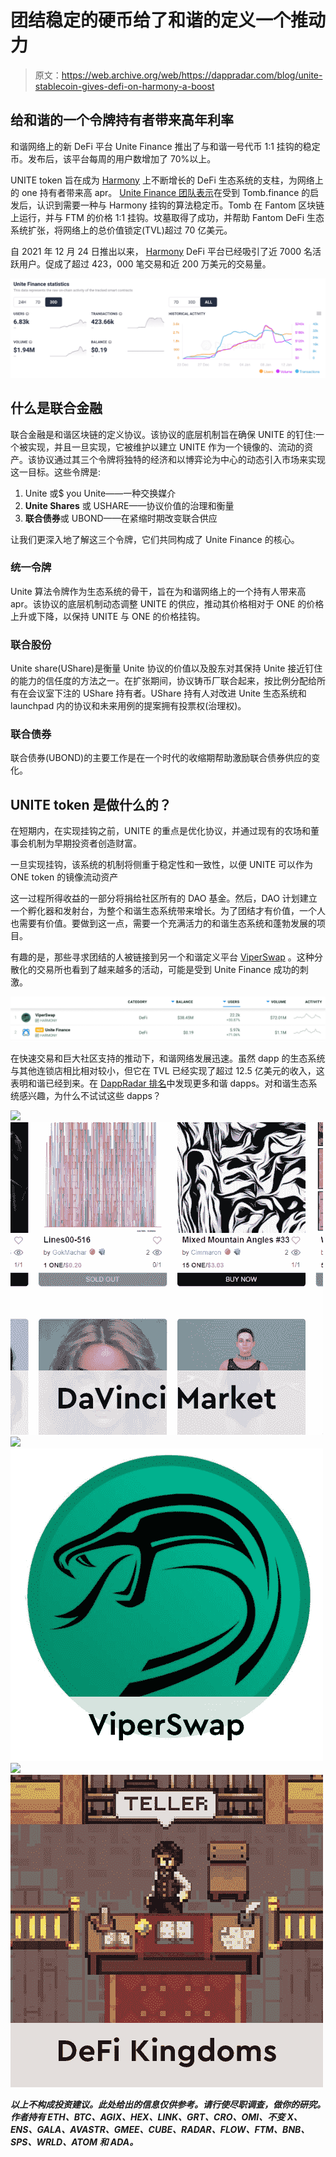 # 团结稳定的硬币给了和谐的定义一个推动力

> 原文：<https://web.archive.org/web/https://dappradar.com/blog/unite-stablecoin-gives-defi-on-harmony-a-boost>

## 给和谐的一个令牌持有者带来高年利率

和谐网络上的新 DeFi 平台 Unite Finance 推出了与和谐一号代币 1:1 挂钩的稳定币。发布后，该平台每周的用户数增加了 70%以上。

UNITE token 旨在成为 [Harmony](https://web.archive.org/web/20220929042647/https://dappradar.com/rankings/protocol/harmony) 上不断增长的 DeFi 生态系统的支柱，为网络上的 one 持有者带来高 apr。 [Unite Finance 团队表示](https://web.archive.org/web/20220929042647/https://dappradar.com/harmony/defi/unite-finance)在受到 Tomb.finance 的启发后，认识到需要一种与 Harmony 挂钩的算法稳定币。Tomb 在 Fantom 区块链上运行，并与 FTM 的价格 1:1 挂钩。坟墓取得了成功，并帮助 Fantom DeFi 生态系统扩张，将网络上的总价值锁定(TVL)超过 70 亿美元。

自 2021 年 12 月 24 日推出以来， [Harmony](https://web.archive.org/web/20220929042647/https://dappradar.com/rankings/protocol/harmony) DeFi 平台已经吸引了近 7000 名活跃用户。促成了超过 423，000 笔交易和近 200 万美元的交易量。

![](img/44e1c0c9718bc4a3309a3ad3ac204ca7.png)

## 什么是联合金融

联合金融是和谐区块链的定义协议。该协议的底层机制旨在确保 UNITE 的钉住:一个被实现，并且一旦实现，它被维护以建立 UNITE 作为一个镜像的、流动的资产。该协议通过其三个令牌将独特的经济和以博弈论为中心的动态引入市场来实现这一目标。这些令牌是:

1.  Unite 或$ you Unite——一种交换媒介
2.  **Unite Shares** 或 USHARE——协议价值的治理和衡量
3.  **联合债券**或 UBOND——在紧缩时期改变联合供应

让我们更深入地了解这三个令牌，它们共同构成了 Unite Finance 的核心。

### 统一令牌

Unite 算法令牌作为生态系统的骨干，旨在为和谐网络上的一个持有人带来高 apr。该协议的底层机制动态调整 UNITE 的供应，推动其价格相对于 ONE 的价格上升或下降，以保持 UNITE 与 ONE 的价格挂钩。

### 联合股份

Unite share(UShare)是衡量 Unite 协议的价值以及股东对其保持 Unite 接近钉住的能力的信任度的方法之一。在扩张期间，协议铸币厂联合起来，按比例分配给所有在会议室下注的 UShare 持有者。UShare 持有人对改进 Unite 生态系统和 launchpad 内的协议和未来用例的提案拥有投票权(治理权)。

### 联合债券

联合债券(UBOND)的主要工作是在一个时代的收缩期帮助激励联合债券供应的变化。

## UNITE token 是做什么的？

在短期内，在实现挂钩之前，UNITE 的重点是优化协议，并通过现有的农场和董事会机制为早期投资者创造财富。

一旦实现挂钩，该系统的机制将侧重于稳定性和一致性，以便 UNITE 可以作为 ONE token 的镜像流动资产

这一过程所得收益的一部分将捐给社区所有的 DAO 基金。然后，DAO 计划建立一个孵化器和发射台，为整个和谐生态系统带来增长。为了团结才有价值，一个人也需要有价值。要做到这一点，需要一个充满活力的和谐生态系统和蓬勃发展的项目。

有趣的是，那些寻求团结的人被链接到另一个和谐定义平台 [ViperSwap](https://web.archive.org/web/20220929042647/https://dappradar.com/harmony/defi/viperswap) 。这种分散化的交易所也看到了越来越多的活动，可能是受到 Unite Finance 成功的刺激。

![](img/5e4d915f97587b17256aa71b2285f3f3.png)

在快速交易和巨大社区支持的推动下，和谐网络发展迅速。虽然 dapp 的生态系统与其他连锁店相比相对较小，但它在 TVL 已经实现了超过 12.5 亿美元的收入，这表明和谐已经到来。在 [DappRadar 排名](https://web.archive.org/web/20220929042647/https://dappradar.com/rankings/protocol/harmony)中发现更多和谐 dapps。对和谐生态系统感兴趣，为什么不试试这些 dapps？

[](https://web.archive.org/web/20220929042647/https://dappradar.com/harmony/marketplaces/davinci-nft-marketplace)[![](img/719c340e2ac03c9fef7e3cbe529c2738.png)<picture>![](img/60b3120e3ced2888c030eb9ed011194e.png)</picture>](https://web.archive.org/web/20220929042647/https://dappradar.com/harmony/marketplaces/davinci-nft-marketplace)[](https://web.archive.org/web/20220929042647/https://dappradar.com/harmony/defi/viperswap)[![](img/719c340e2ac03c9fef7e3cbe529c2738.png)<picture>![](img/b33ee8692ef1704957859cbf8c0fd99c.png)</picture>](https://web.archive.org/web/20220929042647/https://dappradar.com/harmony/defi/viperswap)[](https://web.archive.org/web/20220929042647/https://dappradar.com/harmony/games/defi-kingdoms)[![](img/719c340e2ac03c9fef7e3cbe529c2738.png)<picture>![](img/a37aad03042c70de119fc9596fb2d450.png)</picture>](https://web.archive.org/web/20220929042647/https://dappradar.com/harmony/games/defi-kingdoms)

***以上不构成投资建议。此处给出的信息仅供参考。请行使尽职调查，做你的研究。作者持有 ETH、BTC、AGIX、HEX、LINK、GRT、CRO、OMI、不变 X、ENS、GALA、AVASTR、GMEE、CUBE、RADAR、FLOW、FTM、BNB、SPS、WRLD、ATOM 和 ADA。***